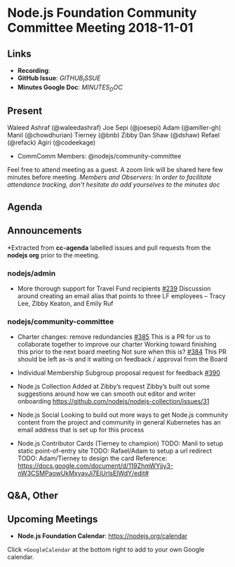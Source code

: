 # Node.js Foundation Community Committee Meeting 2018-11-01

## Links

* **Recording**: 
* **GitHub Issue**: $GITHUB_ISSUE$
* **Minutes Google Doc**: $MINUTES_DOC$

## Present
Waleed Ashraf (@waleedashraf)
Joe Sepi (@joesepi)
Adam (@amiller-gh)
Manil (@chowdhurian)
Tierney (@bnb)
Zibby
Dan Shaw (@dshaw)
Refael (@refack)
Agiri (@codeekage)

* CommComm Members: @nodejs/community-committee

Feel free to attend meeting as a guest. A zoom link will be shared here few minutes before meeting.
*Members and Observers: In order to facilitate attendance tracking, don't hesitate do add yourselves to the minutes doc*

## Agenda

## Announcements
 
*Extracted from **cc-agenda** labelled issues and pull requests from the **nodejs org** prior to the meeting.

### nodejs/admin

* More thorough support for Travel Fund recipients [#239](https://github.com/nodejs/admin/issues/239)
Discussion around creating an email alias that points to three LF employees – Tracy Lee, Zibby Keaton, and Emily Ruf

### nodejs/community-committee

* Charter changes: remove redundancies [#385](https://github.com/nodejs/community-committee/pull/385)
This is a PR for us to collaborate together to improve our charter
Working toward finishing this prior to the next board meeting
Not sure when this is?
[#384](https://github.com/nodejs/community-committee/pull/384)
This PR should be left as-is and it waiting on feedback / approval from the Board
* Individual Membership Subgroup proposal request for feedback [#390](https://github.com/nodejs/community-committee/issues/390)
* Node.js Collection
Added at Zibby’s request
Zibby’s built out some suggestions around how we can smooth out editor and writer onboarding
https://github.com/nodejs/nodejs-collection/issues/31
* Node.js Social
Looking to build out more ways to get Node.js community content from the project and community in general
Kubernetes has an email address that is set up for this process

* Node.js Contributor Cards (Tierney to champion)
TODO: Manil to setup static point-of-entry site
TODO: Rafael/Adam to setup a url redirect
TODO: Adam/Tierney to design the card
Reference: https://docs.google.com/document/d/119ZhmWYjjy3-nW3CSMPaowUkMxyayJi7EjUrlsEIWdY/edit# 


## Q&A, Other

## Upcoming Meetings

* **Node.js Foundation Calendar**: https://nodejs.org/calendar

Click `+GoogleCalendar` at the bottom right to add to your own Google calendar.

